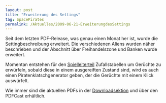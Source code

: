 ```yaml
---
layout: post
title: "Erweiterung des Settings"
tag: SpacePirates
permalink: /Aktuelles/2009-06-21-ErweiterungdesSettings
---
```


Seit dem letzten PDF-Release, was genau einen Monat her ist, wurde die Settingbeschreibung erweitert. Die verschiedenen Aliens wurden näher beschrieben und der Abschnitt über Freihandelszone und Banken wurde erweitert.

Momentan entstehen für den [Spielleiterteil](https://spacepirates.jcgames.de/Zufallstabellen/) Zufallstabellen um Gerüchte zu erwürfeln, sobald diese in einem ausgereiften Zustand sind, wird es auch einen Piratenklatschgenerator geben, der die Gerüchte mit einem Klick auswürfelt.

Wie immer sind die aktuellen PDFs in der [Downloadsektion](https://spacepirates.jcgames.de/Publikationen/) und über den PDFCast erhältlich.
